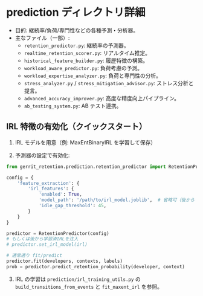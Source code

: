 # prediction ディレクトリ詳細

- 目的: 継続率/負荷/専門性などの各種予測・分析器。
- 主なファイル（一部）:
  - `retention_predictor.py`: 継続率の予測器。
  - `realtime_retention_scorer.py`: リアルタイム推定。
  - `historical_feature_builder.py`: 履歴特徴の構築。
  - `workload_aware_predictor.py`: 負荷考慮の予測。
  - `workload_expertise_analyzer.py`: 負荷と専門性の分析。
  - `stress_analyzer.py` / `stress_mitigation_advisor.py`: ストレス分析と提言。
  - `advanced_accuracy_improver.py`: 高度な精度向上パイプライン。
  - `ab_testing_system.py`: AB テスト連携。

## IRL 特徴の有効化（クイックスタート）

1. IRL モデルを用意（例: MaxEntBinaryIRL を学習して保存）

2. 予測器の設定で有効化:

```python
from gerrit_retention.prediction.retention_predictor import RetentionPredictor

config = {
    'feature_extraction': {
        'irl_features': {
            'enabled': True,
            'model_path': '/path/to/irl_model.joblib',  # 省略可（後から set_irl_model でも可）
            'idle_gap_threshold': 45,
        }
    }
}

predictor = RetentionPredictor(config)
# もしくは後から学習済IRLを注入
# predictor.set_irl_model(irl)

# 通常通り fit/predict
predictor.fit(developers, contexts, labels)
prob = predictor.predict_retention_probability(developer, context)
```

3. IRL の学習は `prediction/irl_training_utils.py` の `build_transitions_from_events` と `fit_maxent_irl` を参照。
